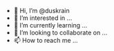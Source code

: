 - 👋 Hi, I’m @duskrain
- 👀 I’m interested in ...
- 🌱 I’m currently learning ...
- 💞️ I’m looking to collaborate on ...
- 📫 How to reach me ...

<!---
duskrain/duskrain is a ✨ special ✨ repository because its `README.md` (this file) appears on your GitHub profile.
You can click the Preview link to take a look at your changes.
--->

